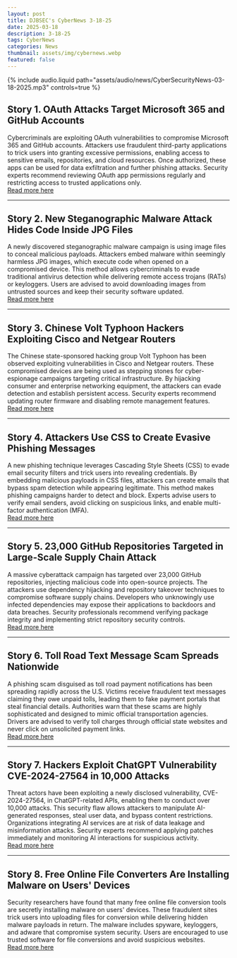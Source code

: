 ```yaml
---
layout: post
title: DJBSEC's CyberNews 3-18-25
date: 2025-03-18
description: 3-18-25
tags: CyberNews
categories: News
thumbnail: assets/img/cybernews.webp
featured: false
---
```


<div class="row mt-3">
    <div class="col-sm mt-3 mt-md-0">
        {% include audio.liquid path="assets/audio/news/CyberSecurityNews-03-18-2025.mp3" controls=true %}
    </div>
</div>

## Story 1. OAuth Attacks Target Microsoft 365 and GitHub Accounts

Cybercriminals are exploiting OAuth vulnerabilities to compromise Microsoft 365 and GitHub accounts. Attackers use fraudulent third-party applications to trick users into granting excessive permissions, enabling access to sensitive emails, repositories, and cloud resources. Once authorized, these apps can be used for data exfiltration and further phishing attacks. Security experts recommend reviewing OAuth app permissions regularly and restricting access to trusted applications only.  
[Read more here](https://www.darkreading.com/application-security/oauth-attacks-target-microsoft-365-github)

---

## Story 2. New Steganographic Malware Attack Hides Code Inside JPG Files

A newly discovered steganographic malware campaign is using image files to conceal malicious payloads. Attackers embed malware within seemingly harmless JPG images, which execute code when opened on a compromised device. This method allows cybercriminals to evade traditional antivirus detection while delivering remote access trojans (RATs) or keyloggers. Users are advised to avoid downloading images from untrusted sources and keep their security software updated.  
[Read more here](https://cybersecuritynews.com/new-steganographic-malware-attack-via-jpg-file/)

---

## Story 3. Chinese Volt Typhoon Hackers Exploiting Cisco and Netgear Routers

The Chinese state-sponsored hacking group Volt Typhoon has been observed exploiting vulnerabilities in Cisco and Netgear routers. These compromised devices are being used as stepping stones for cyber-espionage campaigns targeting critical infrastructure. By hijacking consumer and enterprise networking equipment, the attackers can evade detection and establish persistent access. Security experts recommend updating router firmware and disabling remote management features.  
[Read more here](https://cybersecuritynews.com/chinese-volt-typhoon-hackers-exploiting-cisco-netgear-routers/)

---

## Story 4. Attackers Use CSS to Create Evasive Phishing Messages

A new phishing technique leverages Cascading Style Sheets (CSS) to evade email security filters and trick users into revealing credentials. By embedding malicious payloads in CSS files, attackers can create emails that bypass spam detection while appearing legitimate. This method makes phishing campaigns harder to detect and block. Experts advise users to verify email senders, avoid clicking on suspicious links, and enable multi-factor authentication (MFA).  
[Read more here](https://securityaffairs.com/175512/security/attackers-use-css-to-create-evasive-phishing-messages.html)

---

## Story 5. 23,000 GitHub Repositories Targeted in Large-Scale Supply Chain Attack

A massive cyberattack campaign has targeted over 23,000 GitHub repositories, injecting malicious code into open-source projects. The attackers use dependency hijacking and repository takeover techniques to compromise software supply chains. Developers who unknowingly use infected dependencies may expose their applications to backdoors and data breaches. Security professionals recommend verifying package integrity and implementing strict repository security controls.  
[Read more here](https://cybersecuritynews.com/23000-github-repositories-targeted/)

---

## Story 6. Toll Road Text Message Scam Spreads Nationwide

A phishing scam disguised as toll road payment notifications has been spreading rapidly across the U.S. Victims receive fraudulent text messages claiming they owe unpaid tolls, leading them to fake payment portals that steal financial details. Authorities warn that these scams are highly sophisticated and designed to mimic official transportation agencies. Drivers are advised to verify toll charges through official state websites and never click on unsolicited payment links.  
[Read more here](https://cyberscoop.com/toll-road-text-message-scam-swells-nationwide-how-to-stop/)

---

## Story 7. Hackers Exploit ChatGPT Vulnerability CVE-2024-27564 in 10,000 Attacks

Threat actors have been exploiting a newly disclosed vulnerability, CVE-2024-27564, in ChatGPT-related APIs, enabling them to conduct over 10,000 attacks. This security flaw allows attackers to manipulate AI-generated responses, steal user data, and bypass content restrictions. Organizations integrating AI services are at risk of data leakage and misinformation attacks. Security experts recommend applying patches immediately and monitoring AI interactions for suspicious activity.  
[Read more here](https://hackread.com/hackers-exploit-chatgpt-cve-2024-27564-10000-attacks/)

---

## Story 8. Free Online File Converters Are Installing Malware on Users' Devices

Security researchers have found that many free online file conversion tools are secretly installing malware on users' devices. These fraudulent sites trick users into uploading files for conversion while delivering hidden malware payloads in return. The malware includes spyware, keyloggers, and adware that compromise system security. Users are encouraged to use trusted software for file conversions and avoid suspicious websites.  
[Read more here](https://www.malwarebytes.com/blog/news/2025/03/warning-over-free-online-file-converters-that-actually-install-malware)
